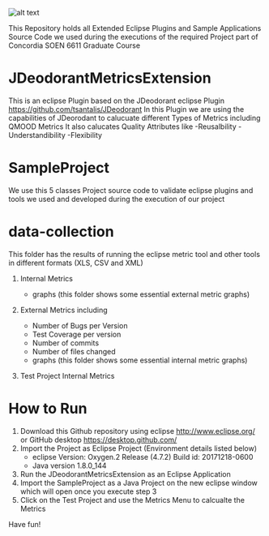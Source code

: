 ![alt text](https://users.encs.concordia.ca/~hamza/logoENCS.jpg)

This Repository holds all Extended Eclipse Plugins and Sample Applications Source Code we used during the executions of the required Project part of Concordia SOEN 6611 Graduate Course

JDeodorantMetricsExtension
==========================
This is an eclipse Plugin based on the JDeodorant eclipse Plugin https://github.com/tsantalis/JDeodorant 
In this Plugin we are using the capabilities of JDeorodant to calucuate different Types of Metrics including QMOOD Metrics
It also calucates Quality Attributes like 
-Reusalbility
-Understandibility
-Flexibility

SampleProject 
==========================
We use this 5 classes  Project source code to validate eclipse plugins and tools we used and developed during the execution of our project

data-collection
==========================
This folder has the results of running the eclipse metric tool and other tools in different formats (XLS, CSV and XML)
1. Internal Metrics
	* graphs (this folder shows some essential external metric graphs) 
1. External Metrics including 
	* Number of Bugs per Version
	* Test Coverage per version
	* Number of commits
	* Number of files changed
	* graphs (this folder shows some essential internal metric graphs) 

1. Test Project Internal Metrics

How to Run
===========
1. Download this Github repository using eclipse http://www.eclipse.org/ or GitHub desktop https://desktop.github.com/
1. Import the Project as Eclipse Project (Environment details listed below)
	* eclipse Version: Oxygen.2 Release (4.7.2) Build id: 20171218-0600 
	* Java version 1.8.0_144
1. Run the JDeodorantMetricsExtension as an Eclipse Application
1. Import the SampleProject as a Java Project on the new eclipse window which will open once you execute step 3
1. Click on the Test Project and use the Metrics Menu to calcualte the Metrics

Have fun!
